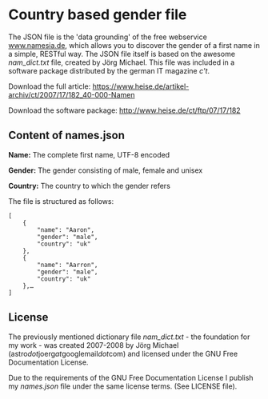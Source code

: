 # Country based gender file
The JSON file is the 'data grounding' of the free webservice www.namesia.de, which allows you to discover the gender of a first name in a simple, RESTful way. The JSON file itself is based on the awesome *nam_dict.txt* file, created by Jörg Michael. This file was included in a software package distributed by the german IT magazine *c't*.

Download the full article: https://www.heise.de/artikel-archiv/ct/2007/17/182_40-000-Namen

Download the software package: http://www.heise.de/ct/ftp/07/17/182

## Content of names.json

**Name:**			The complete first name, UTF-8 encoded

**Gender:**		The gender consisting of male, female and unisex

**Country:**	The country to which the gender refers

The file is structured as follows:

	[
		{
			"name": "Aaron",
			"gender": "male",
			"country": "uk"
		},
		{
			"name": "Aarron",
			"gender": "male",
			"country": "uk"
		},…
	]

## License
The previously mentioned dictionary file *nam_dict.txt* - the foundation for my work - was created 2007-2008 by Jörg Michael (astro*dot*joerg*at*googlemail*dot*com) and licensed under the GNU Free Documentation License.

Due to the requirements of the GNU Free Documentation License I publish my *names.json* file under the same license terms. (See LICENSE file).